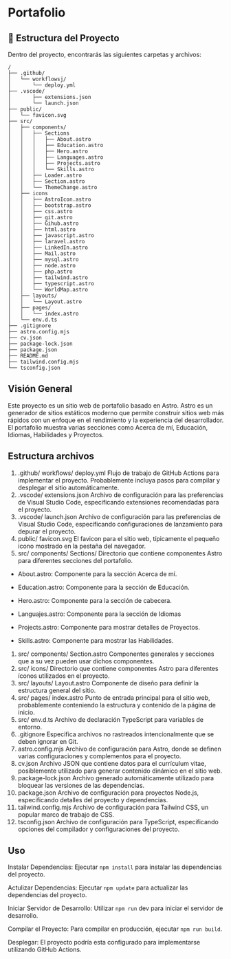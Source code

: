 # Portafolio

## 🚀 Estructura del Proyecto

Dentro del proyecto, encontrarás las siguientes carpetas y archivos:

```text
/
├── .github/
│   └── workflowsj/
│       └── deploy.yml
├── .vscode/
│       ├── extensions.json
│       └── launch.json
├── public/
│   └── favicon.svg
├── src/
│   ├── components/
│   │   ├── Sections
│   │   │   ├── About.astro
│   │   │   ├── Education.astro
│   │   │   ├── Hero.astro
│   │   │   ├── Languages.astro
│   │   │   ├── Projects.astro
│   │   │   └── Skills.astro
│   │   ├── Loader.astro
│   │   ├── Section.astro
│   │   └── ThemeChange.astro
│   ├── icons
│   │   ├── AstroIcon.astro
│   │   ├── bootstrap.astro
│   │   ├── css.astro
│   │   ├── git.astro
│   │   ├── Gihub.astro
│   │   ├── html.astro
│   │   ├── javascript.astro
│   │   ├── laravel.astro
│   │   ├── LinkedIn.astro
│   │   ├── Mail.astro
│   │   ├── mysql.astro
│   │   ├── node.astro
│   │   ├── php.astro
│   │   ├── tailwind.astro
│   │   ├── typescript.astro
│   │   └── WorldMap.astro
│   ├── layouts/
│   │   └── Layout.astro
│   ├── pages/
│   │   └── index.astro
│   └── env.d.ts
├── .gitignore 
├── astro.config.mjs
├── cv.json
├── package-lock.json 
├── package.json
├── README.md
├── tailwind.config.mjs
└── tsconfig.json
```

## Visión General
Este proyecto es un sitio web de portafolio basado en Astro. Astro es un generador de sitios estáticos moderno que permite construir sitios web más rápidos con un enfoque en el rendimiento y la experiencia del desarrollador. El portafolio muestra varias secciones como Acerca de mí, Educación, Idiomas, Habilidades y Proyectos.

## Estructura archivos
1. .github/ workflows/ deploy.yml
Flujo de trabajo de GitHub Actions para implementar el proyecto. Probablemente incluya pasos para compilar y desplegar el sitio automáticamente.
2. .vscode/ extensions.json
Archivo de configuración para las preferencias de Visual Studio Code, especificando extensiones recomendadas para el proyecto.
3. .vscode/ launch.json
Archivo de configuración para las preferencias de Visual Studio Code, especificando configuraciones de lanzamiento para depurar el proyecto.
4. public/ favicon.svg
El favicon para el sitio web, típicamente el pequeño icono mostrado en la pestaña del navegador.
5. src/ components/ Sections/
Directorio que contiene componentes Astro para diferentes secciones del portafolio.

+ About.astro: Componente para la sección Acerca de mí.

+ Education.astro: Componente para la sección de Educación.

+ Hero.astro: Componente para la sección de cabecera.

+ Languajes.astro: Componente para la sección de Idiomas

+ Projects.astro: Componente para mostrar detalles de Proyectos.

+ Skills.astro: Componente para mostrar las Habilidades.

1. src/ components/ Section.astro
Componentes generales y secciones que a su vez pueden usar dichos componentes.
1. src/ icons/
Directorio que contiene componentes Astro para diferentes íconos utilizados en el proyecto.
1. src/ layouts/ Layout.astro
Componente de diseño para definir la estructura general del sitio.
1. src/ pages/ index.astro
Punto de entrada principal para el sitio web, probablemente conteniendo la estructura y contenido de la página de inicio.
1.   src/ env.d.ts
Archivo de declaración TypeScript para variables de entorno.
1.   .gitignore
Especifica archivos no rastreados intencionalmente que se deben ignorar en Git.
1.   astro.config.mjs
Archivo de configuración para Astro, donde se definen varias configuraciones y complementos para el proyecto.
1.   cv.json
Archivo JSON que contiene datos para el currículum vitae, posiblemente utilizado para generar contenido dinámico en el sitio web.
1.   package-lock.json
Archivo generado automáticamente utilizado para bloquear las versiones de las dependencias.
1.   package.json
Archivo de configuración para proyectos Node.js, especificando detalles del proyecto y dependencias.
1.    tailwind.config.mjs
Archivo de configuración para Tailwind CSS, un popular marco de trabajo de CSS.
1.    tsconfig.json
Archivo de configuración para TypeScript, especificando opciones del compilador y configuraciones del proyecto.

## Uso
Instalar Dependencias: Ejecutar `npm install` para instalar las dependencias del proyecto.

Actulizar Dependencias: Ejecutar `npm update` para actualizar las dependencias del proyecto.

Iniciar Servidor de Desarrollo: Utilizar `npm run` dev para iniciar el servidor de desarrollo.

Compilar el Proyecto: Para compilar en producción, ejecutar `npm run build`.

Desplegar: El proyecto podría esta configurado para implementarse utilizando GitHub Actions. 